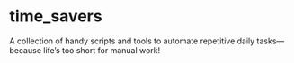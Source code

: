 # time_savers
A collection of handy scripts and tools to automate repetitive daily tasks—because life’s too short for manual work!

